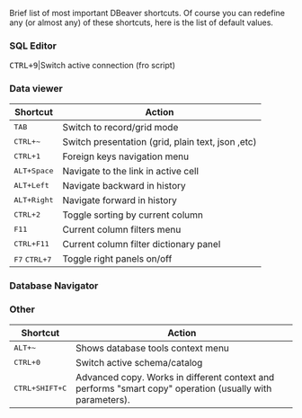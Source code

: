 Brief list of most important DBeaver shortcuts.
Of course you can redefine any (or almost any) of these shortcuts, here is the list of default values.

### SQL Editor
<kbd>CTRL+9</kbd>|Switch active connection (fro script)

### Data viewer
Shortcut|Action
--------|-----
<kbd>TAB</kbd>|Switch to record/grid mode
<kbd>CTRL+~</kbd>|Switch presentation (grid, plain text, json ,etc)
<kbd>CTRL+1</kbd>|Foreign keys navigation menu
<kbd>ALT+Space</kbd>|Navigate to the link in active cell
<kbd>ALT+Left</kbd>|Navigate backward in history
<kbd>ALT+Right</kbd>|Navigate forward in history
<kbd>CTRL+2</kbd>|Toggle sorting by current column
<kbd>F11</kbd>|Current column filters menu
<kbd>CTRL+F11</kbd>|Current column filter dictionary panel
<kbd>F7</kbd> <kbd>CTRL+7</kbd>|Toggle right panels on/off

### Database Navigator


### Other

Shortcut|Action
--------|-----
<kbd>ALT+~</kbd>|Shows database tools context menu
<kbd>CTRL+0</kbd>|Switch active schema/catalog
<kbd>CTRL+SHIFT+C</kbd>|Advanced copy. Works in different context and performs "smart copy" operation (usually with parameters).
